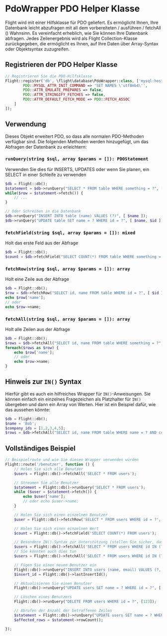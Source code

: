 # PdoWrapper PDO Helper Klasse

Flight wird mit einer Hilfsklasse für PDO geliefert. Es ermöglicht Ihnen, Ihre Datenbank leicht abzufragen
mit all dem vorbereiteten / ausführen / fetchAll () Wahnsinn. Es vereinfacht erheblich, wie Sie können
Ihre Datenbank abfragen. Jedes Zeilenergebnis wird als Flight Collection-Klasse zurückgegeben, die
ermöglicht es Ihnen, auf Ihre Daten über Array-Syntax oder Objektsyntax zuzugreifen.

## Registrieren der PDO Helper Klasse

```php
// Registrieren Sie die PDO-Hilfsklasse
Flight::register('db', \flight\database\PdoWrapper::class, ['mysql:host=localhost;dbname=cool_db_name', 'user', 'pass', [
		PDO::MYSQL_ATTR_INIT_COMMAND => 'SET NAMES \'utf8mb4\'',
		PDO::ATTR_EMULATE_PREPARES => false,
		PDO::ATTR_STRINGIFY_FETCHES => false,
		PDO::ATTR_DEFAULT_FETCH_MODE => PDO::FETCH_ASSOC
	]
]);
```

## Verwendung
Dieses Objekt erweitert PDO, so dass alle normalen PDO-Methoden verfügbar sind. Die folgenden Methoden werden hinzugefügt, um das Abfragen der Datenbank zu erleichtern:

### `runQuery(string $sql, array $params = []): PDOStatement`
Verwenden Sie dies für INSERTS, UPDATES oder wenn Sie planen, ein SELECT in einer Schleife zu verwenden

```php
$db = Flight::db();
$statement = $db->runQuery("SELECT * FROM table WHERE something = ?", [ $something ]);
while($row = $statement->fetch()) {
	// ...
}

// Oder Schreiben in die Datenbank
$db->runQuery("INSERT INTO table (name) VALUES (?)", [ $name ]);
$db->runQuery("UPDATE table SET name = ? WHERE id = ?", [ $name, $id ]);
```

### `fetchField(string $sql, array $params = []): mixed`
Holt das erste Feld aus der Abfrage

```php
$db = Flight::db();
$count = $db->fetchField("SELECT COUNT(*) FROM table WHERE something = ?", [ $something ]);
```

### `fetchRow(string $sql, array $params = []): array`
Holt eine Zeile aus der Abfrage

```php
$db = Flight::db();
$row = $db->fetchRow("SELECT id, name FROM table WHERE id = ?", [ $id ]);
echo $row['name'];
// oder
echo $row->name;
```

### `fetchAll(string $sql, array $params = []): array`
Holt alle Zeilen aus der Abfrage

```php
$db = Flight::db();
$rows = $db->fetchAll("SELECT id, name FROM table WHERE something = ?", [ $something ]);
foreach($rows as $row) {
	echo $row['name'];
	// oder
	echo $row->name;
}
```

## Hinweis zur `IN()` Syntax
Hierfür gibt es auch ein hilfreiches Wrapper für `IN()`-Anweisungen. Sie können einfach ein einzelnes Fragezeichen als Platzhalter für `IN()` übergeben und dann ein Array von Werten. Hier ist ein Beispiel dafür, wie das aussehen könnte:

```php
$db = Flight::db();
$name = 'Bob';
$company_ids = [1,2,3,4,5];
$rows = $db->fetchAll("SELECT id, name FROM table WHERE name = ? AND company_id IN (?)", [ $name, $company_ids ]);
```

## Vollständiges Beispiel

```php
// Beispielroute und wie Sie diesen Wrapper verwenden würden
Flight::route('/benutzer', function () {
	// Holen Sie sich alle Benutzer
	$users = Flight::db()->fetchAll('SELECT * FROM users');

	// Streamen Sie alle Benutzer
	$statement = Flight::db()->runQuery('SELECT * FROM users');
	while ($user = $statement->fetch()) {
		echo $user['name'];
		// oder echo $user->name;
	}

	// Holen Sie sich einen einzelnen Benutzer
	$user = Flight::db()->fetchRow('SELECT * FROM users WHERE id = ?', [123]);

	// Holen Sie sich einen einzelnen Wert
	$count = Flight::db()->fetchField('SELECT COUNT(*) FROM users');

	// Besondere IN()-Syntax zur Unterstützung (stellen Sie sicher, dass IN großgeschrieben ist)
	$users = Flight::db()->fetchAll('SELECT * FROM users WHERE id IN (?)', [[1,2,3,4,5]]);
	// Sie könnten auch dies tun
	$users = Flight::db()->fetchAll('SELECT * FROM users WHERE id IN (?)', [ '1,2,3,4,5']);

	// Fügen Sie einen neuen Benutzer ein
	Flight::db()->runQuery("INSERT INTO users (name, email) VALUES (?, ?)", ['Bob', 'bob@example.com']);
	$insert_id = Flight::db()->lastInsertId();

	// Aktualisieren Sie einen Benutzer
	Flight::db()->runQuery("UPDATE users SET name = ? WHERE id = ?", ['Bob', 123]);

	// Löschen eines Benutzers
	Flight::db()->runQuery("DELETE FROM users WHERE id = ?", [123]);

	// Abrufen der Anzahl der betroffenen Zeilen
	$statement = Flight::db()->runQuery("UPDATE users SET name = ? WHERE name = ?", ['Bob', 'Sally']);
	$affected_rows = $statement->rowCount();

});
```
